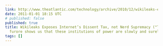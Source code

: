 ```yaml
---
link: http://www.theatlantic.com/technology/archive/2010/12/wikileaks-exposes-internets-dissent-tax-not-nerd-supremacy/68397/
date: 2011-01-01 18:15 UTC
# published: false
published: true
title: Wikileaks Exposes Internet’s Dissent Tax, not Nerd Supremacy ("The Wikileaks
  furore shows us that these institutions of power are slowly and surely taking control...")
tags: []
---
```



